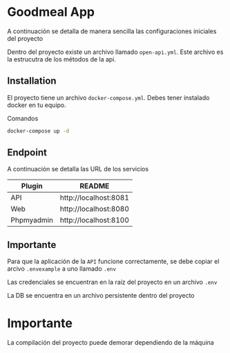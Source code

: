 # Goodmeal App

A continuación se detalla de manera sencilla las configuraciones iniciales del proyecto

Dentro del proyecto existe un archivo llamado `open-api.yml`. Este archivo es la estrucutra de los métodos de la api.
## Installation

El proyecto tiene un archivo `docker-compose.yml`. Debes tener instalado docker en tu equipo.


Comandos

```sh
docker-compose up -d
```
## Endpoint

A continuación se detalla las URL de los servicios

| Plugin | README |
| ------ | ------ |
| API | http://localhost:8081 |
| Web | http://localhost:8080 |
| Phpmyadmin  | http://localhost:8100 |

## Importante

Para que la aplicación de la `API` funcione correctamente, se debe copiar el arcivo `.envexample` a uno llamado `.env`

Las credenciales se encuentran en la raíz del proyecto en un archivo `.env`

La DB se encuentra en un archivo persistente dentro del proyecto

# Importante
La compilación del proyecto puede demorar dependiendo de la máquina
